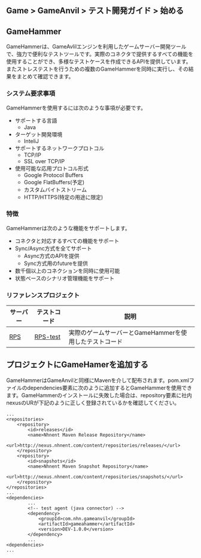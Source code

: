 ## Game > GameAnvil > テスト開発ガイド > 始める

## GameHammer

GameHammerは、GameAvlilエンジンを利用したゲームサーバー開発ツールで、強力で便利なテストツールです。実際のコネクタで提供するすべての機能を使用することができ、多様なテストケースを作成できるAPIを提供しています。またストレステストを行うための複数のGameHammerを同時に実行し、その結果をまとめて確認できます。

### システム要求事項

GameHammerを使用するには次のような事項が必要です。 

- サポートする言語
    - Java
- ターゲット開発環境
    - InteliJ
- サポートするネットワークプロトコル
    - TCP/IP
    - SSL over TCP/IP
- 使用可能な応用プロトコル形式
    - Google Protocol Buffers
    - Google FlatBuffers(予定)
    - カスタムバイトストリーム
    - HTTP/HTTPS(特定の用途に限定)

### 特徴

GameHammerは次のような機能をサポートします。

- コネクタと対応するすべての機能をサポート
- Sync/Async方式を全てサポート
    - Async方式のAPIを提供
    - Sync方式用のfutureを提供
- 数千個以上のコネクションを同時に使用可能
- 状態ベースのシナリオ管理機能をサポート

### リファレンスプロジェクト

| サーバー                                                     | テストコード                                              | 説明                                         |
| ------------------------------------------------------------ | ------------------------------------------------------------ | ------------------------------------------------ |
| [RPS](https://github.nhnent.com/game-server-engine/GameAnvil-rps) | [RPS-test](https://github.nhnent.com/game-server-engine/GameHammer-rps-test) | 実際のゲームサーバーとGameHammerを使用したテストコード |

## プロジェクトにGameHamerを追加する

GameHammerはGameAnvilと同様にMavenを介して配布されます。pom.xmlファイルのdependencies要素に次のように追加するとGameHammerを使用できます。GameHammerのインストールに失敗した場合は、repository要素に社内nexusのURが下記のように正しく登録されているかを確認してください。

```
...
<repositories>
    <repository>
        <id>releases</id>
        <name>Nhnent Maven Release Repository</name>
        <url>http://nexus.nhnent.com/content/repositories/releases/</url>
    </repository>
    <repository>
        <id>snapshots</id>
        <name>Nhnent Maven Snapshot Repository</name>
        <url>http://nexus.nhnent.com/content/repositories/snapshots/</url>
    </repository>
</repositories>
...    
<dependencies>
        ...
        <!-- test agent (java connector) -->
        <dependency>
            <groupId>com.nhn.gameanvil</groupId>
            <artifactId>gameahammer</artifactId>
            <version>DEV-1.0.0</version>
        </dependency>
        ...
<dependencies>
...        
```
